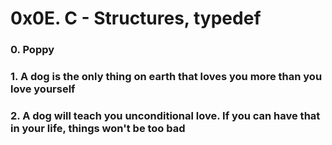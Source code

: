 # 0x0E. C - Structures, typedef

### 0. Poppy

### 1. A dog is the only thing on earth that loves you more than you love yourself

### 2. A dog will teach you unconditional love. If you can have that in your life, things won't be too bad


